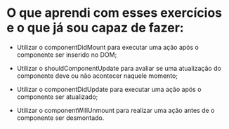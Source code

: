 # O que aprendi com esses exercícios e o que já sou capaz de fazer:

- Utilizar o componentDidMount para executar uma ação após o componente ser inserido no DOM;

- Utilizar o shouldComponentUpdate para avaliar se uma atualização do componente deve ou não acontecer naquele momento;
  
- Utilizar o componentDidUpdate para executar uma ação após o componente ser atualizado;

- Utilizar o componentWillUnmount para realizar uma ação antes de o componente ser desmontado.